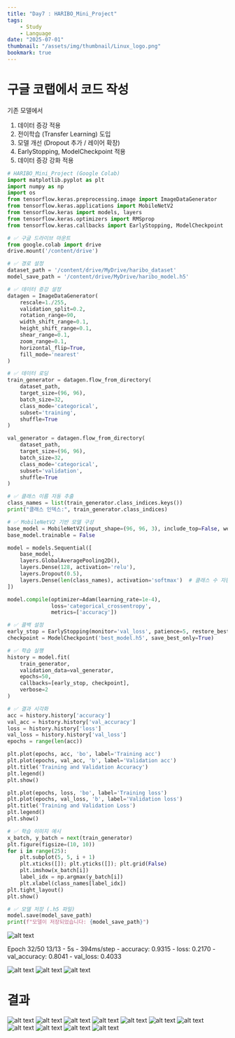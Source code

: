 ```yaml
---
title: "Day7 : HARIBO_Mini_Project"
tags:
    - Study
    - Language
date: "2025-07-01"
thumbnail: "/assets/img/thumbnail/Linux_logo.png"
bookmark: true
---
```


# 구글 코랩에서 코드 작성

기존 모델에서
1. 데이터 증강 적용
2. 전이학습 (Transfer Learning) 도입
3. 모델 개선 (Dropout 추가 / 레이어 확장)
4. EarlyStopping, ModelCheckpoint 적용
5. 데이터 증강 강화
적용


```py
# HARIBO_Mini_Project (Google Colab)
import matplotlib.pyplot as plt
import numpy as np
import os
from tensorflow.keras.preprocessing.image import ImageDataGenerator
from tensorflow.keras.applications import MobileNetV2
from tensorflow.keras import models, layers
from tensorflow.keras.optimizers import RMSprop
from tensorflow.keras.callbacks import EarlyStopping, ModelCheckpoint

# ✅ 구글 드라이브 마운트
from google.colab import drive
drive.mount('/content/drive')

# ✅ 경로 설정
dataset_path = '/content/drive/MyDrive/haribo_dataset'
model_save_path = '/content/drive/MyDrive/haribo_model.h5'

# ✅ 데이터 증강 설정
datagen = ImageDataGenerator(
    rescale=1./255,
    validation_split=0.2,
    rotation_range=90,
    width_shift_range=0.1,
    height_shift_range=0.1,
    shear_range=0.1,
    zoom_range=0.1,
    horizontal_flip=True,
    fill_mode='nearest'
)

# ✅ 데이터 로딩
train_generator = datagen.flow_from_directory(
    dataset_path,
    target_size=(96, 96),
    batch_size=32,
    class_mode='categorical',
    subset='training',
    shuffle=True
)

val_generator = datagen.flow_from_directory(
    dataset_path,
    target_size=(96, 96),
    batch_size=32,
    class_mode='categorical',
    subset='validation',
    shuffle=True
)

# ✅ 클래스 이름 자동 추출
class_names = list(train_generator.class_indices.keys())
print("클래스 인덱스:", train_generator.class_indices)

# ✅ MobileNetV2 기반 모델 구성
base_model = MobileNetV2(input_shape=(96, 96, 3), include_top=False, weights='imagenet')
base_model.trainable = False

model = models.Sequential([
    base_model,
    layers.GlobalAveragePooling2D(),
    layers.Dense(128, activation='relu'),
    layers.Dropout(0.5),
    layers.Dense(len(class_names), activation='softmax')  # 클래스 수 자동 반영
])

model.compile(optimizer=Adam(learning_rate=1e-4),
              loss='categorical_crossentropy',
              metrics=['accuracy'])

# ✅ 콜백 설정
early_stop = EarlyStopping(monitor='val_loss', patience=5, restore_best_weights=True)
checkpoint = ModelCheckpoint('best_model.h5', save_best_only=True)

# ✅ 학습 실행
history = model.fit(
    train_generator,
    validation_data=val_generator,
    epochs=50,
    callbacks=[early_stop, checkpoint],
    verbose=2
)

# ✅ 결과 시각화
acc = history.history['accuracy']
val_acc = history.history['val_accuracy']
loss = history.history['loss']
val_loss = history.history['val_loss']
epochs = range(len(acc))

plt.plot(epochs, acc, 'bo', label='Training acc')
plt.plot(epochs, val_acc, 'b', label='Validation acc')
plt.title('Training and Validation Accuracy')
plt.legend()
plt.show()

plt.plot(epochs, loss, 'bo', label='Training loss')
plt.plot(epochs, val_loss, 'b', label='Validation loss')
plt.title('Training and Validation Loss')
plt.legend()
plt.show()

# ✅ 학습 이미지 예시
x_batch, y_batch = next(train_generator)
plt.figure(figsize=(10, 10))
for i in range(25):
    plt.subplot(5, 5, i + 1)
    plt.xticks([]); plt.yticks([]); plt.grid(False)
    plt.imshow(x_batch[i])
    label_idx = np.argmax(y_batch[i])
    plt.xlabel(class_names[label_idx])
plt.tight_layout()
plt.show()

# ✅ 모델 저장 (.h5 파일)
model.save(model_save_path)
print(f"모델이 저장되었습니다: {model_save_path}")
```
![alt text](../../../assets/img/Linux/result.png)

Epoch 32/50
13/13 - 5s - 394ms/step - accuracy: 0.9315 - loss: 0.2170 - val_accuracy: 0.8041 - val_loss: 0.4033

![alt text](<../../../assets/img/Linux/validation accuracy.png>)
![alt text](<../../../assets/img/Linux/validation loss.png>)
![alt text](<../../../assets/img/Linux/image ex.png>)


































# 결과

![alt text](../../../assets/img/Linux/haribo.jpg)
![alt text](../../../assets/img/Linux/heart.png)
![alt text](../../../assets/img/Linux/heart_b.png)
![alt text](../../../assets/img/Linux/ring.png)
![alt text](../../../assets/img/Linux/ring_b.png)
![alt text](../../../assets/img/Linux/cola.png)
![alt text](../../../assets/img/Linux/cola_b.png)
![alt text](../../../assets/img/Linux/egg.png)
![alt text](../../../assets/img/Linux/egg_b.png)
![alt text](../../../assets/img/Linux/bear.png)
![alt text](../../../assets/img/Linux/bear_b.png)
